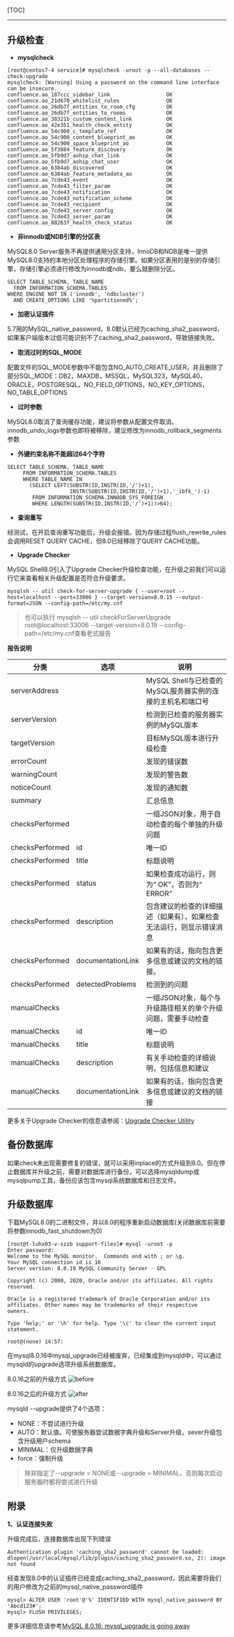 [TOC]

---

## 升级检查

- **mysqlcheck**

```
[root@centos7-4 service]# mysqlcheck -uroot -p --all-databases --check-upgrade
mysqlcheck: [Warning] Using a password on the command line interface can be insecure.
confluence.ao_187ccc_sidebar_link                  OK
confluence.ao_21d670_whitelist_rules               OK
confluence.ao_26db7f_entities_to_room_cfg          OK
confluence.ao_26db7f_entities_to_rooms             OK
confluence.ao_38321b_custom_content_link           OK
confluence.ao_42e351_health_check_entity           OK
confluence.ao_54c900_c_template_ref                OK
confluence.ao_54c900_content_blueprint_ao          OK
confluence.ao_54c900_space_blueprint_ao            OK
confluence.ao_5f3884_feature_discovery             OK
confluence.ao_5fb9d7_aohip_chat_link               OK
confluence.ao_5fb9d7_aohip_chat_user               OK
confluence.ao_6384ab_discovered                    OK
confluence.ao_6384ab_feature_metadata_ao           OK
confluence.ao_7cde43_event                         OK
confluence.ao_7cde43_filter_param                  OK
confluence.ao_7cde43_notification                  OK
confluence.ao_7cde43_notification_scheme           OK
confluence.ao_7cde43_recipient                     OK
confluence.ao_7cde43_server_config                 OK
confluence.ao_7cde43_server_param                  OK
confluence.ao_88263f_health_check_status           OK
```

- **非innodb或NDB引擎的分区表**

MySQL8.0 Server服务不再提供通用分区支持，InnoDB和NDB是唯一提供MySQL8.0支持的本地分区处理程序的存储引擎。如果分区表用的是别的存储引擎，存储引擎必须进行修改为innodb或ndb，要么就删除分区。
```
SELECT TABLE_SCHEMA, TABLE_NAME
  FROM INFORMATION_SCHEMA.TABLES
WHERE ENGINE NOT IN ('innodb', 'ndbcluster')
  AND CREATE_OPTIONS LIKE '%partitioned%';
```

- **加密认证插件**

5.7用的MySQL_native_password，8.0默认已经为caching_sha2_password，如果客户端版本过低可能识别不了caching_sha2_password，导致链接失败。

- **取消过时的SQL_MODE**

配置文件的SQL_MODE参数中不能包含NO_AUTO_CREATE_USER，并且删除了部分SQL_MODE：DB2，MAXDB，MSSQL，MySQL323，MySQL40，ORACLE，POSTGRESQL，NO_FIELD_OPTIONS，NO_KEY_OPTIONS，NO_TABLE_OPTIONS

- **过时参数**

MySQL8.0取消了查询缓存功能，建议将参数从配置文件取消。innodb_undo_logs参数也即将被移除，建议修改为innodb_rollback_segments参数

- **外键约束名称不能超过64个字符**
```
SELECT TABLE_SCHEMA, TABLE_NAME
     FROM INFORMATION_SCHEMA.TABLES
     WHERE TABLE_NAME IN
       (SELECT LEFT(SUBSTR(ID,INSTR(ID,'/')+1),
                    INSTR(SUBSTR(ID,INSTR(ID,'/')+1),'_ibfk_')-1)
        FROM INFORMATION_SCHEMA.INNODB_SYS_FOREIGN
        WHERE LENGTH(SUBSTR(ID,INSTR(ID,'/')+1))>64);
```

- **查询重写**

经测试，在开启查询重写功能后，升级会报错。因为存储过程flush_rewrite_rules会调用RESET QUERY CACHE，但8.0已经移除了QUERY CACHE功能。

- **Upgrade Checker**

MySQL Shell8.0引入了Upgrade Checker升级检查功能，在升级之前我们可以运行它来查看相关升级配置是否符合升级要求。
```
mysqlsh -- util check-for-server-upgrade { --user=root --host=localhost --port=33006 } --target-version=8.0.15 --output-format=JSON --config-path=/etc/my.cnf
```
> 也可以执行 mysqlsh -- util checkForServerUpgrade root@localhost:33006 --target-version=8.0.19 --config-path=/etc/my.cnf查看老式报告

**报告说明**

分类 | 选项 | 说明
-- | -- | --
serverAddress | | MySQL Shell与已检查的MySQL服务器实例的连接的主机名和端口号
serverVersion | | 检测到已检查的服务器实例的MySQL版本
targetVersion | | 目标MySQL版本进行升级检查
errorCount | | 发现的错误数
warningCount | | 发现的警告数
noticeCount | | 发现的通知数
summary | | 汇总信息
checksPerformed | | 一组JSON对象，用于自动检查的每个单独的升级问题
checksPerformed | id | 唯一ID
checksPerformed | title |  标题说明
checksPerformed | status | 如果检查成功运行，则为“ OK”，否则为“ ERROR”
checksPerformed | description | 包含建议的检查的详细描述（如果有），如果检查无法运行，则显示错误消息
checksPerformed | documentationLink | 如果有的话，指向包含更多信息或建议的文档的链接。
checksPerformed | detectedProblems | 检测到的问题
manualChecks | | 一组JSON对象，每个与升级路径相关的单个升级问题，需要手动检查
manualChecks | id | 唯一ID
manualChecks | title | 标题说明
manualChecks | description | 有关手动检查的详细说明，包括信息和建议
manualChecks | documentationLink | 如果有的话，指向包含更多信息或建议的文档的链接

更多关于Upgrade Checker的信息请参阅：[Upgrade Checker Utility](https://dev.mysql.com/doc/mysql-shell/8.0/en/mysql-shell-utilities-upgrade.html)

## 备份数据库

如果check未出现需要修复的错误，就可以采用inplace的方式升级到8.0。但在停止数据库并升级之前，需要对数据库进行备份，可以选择mysqldump或mysqlpump工具，备份应该包含mysql系统数据库和日志文件。

## 升级数据库

下载MySQL8.0的二进制文件，并以8.0的程序重新启动数据库(关闭数据库前需要将参数innodb_fast_shutdown为0)
```
[root@t-luhx03-v-szzb support-files]# mysql -uroot -p
Enter password: 
Welcome to the MySQL monitor.  Commands end with ; or \g.
Your MySQL connection id is 16
Server version: 8.0.19 MySQL Community Server - GPL

Copyright (c) 2000, 2020, Oracle and/or its affiliates. All rights reserved.

Oracle is a registered trademark of Oracle Corporation and/or its
affiliates. Other names may be trademarks of their respective
owners.

Type 'help;' or '\h' for help. Type '\c' to clear the current input statement.

root@(none) 14:57: 
```

在mysql8.0.16中mysql_upgrade已经被废弃，已经集成到mysqld中，可以通过mysqld的upgrade选项升级系统数据库。

8.0.16之前的升级方式
![before](https://mysqlserverteam.com/wp-content/uploads/2019/04/img-1.png)

8.0.16之后的升级方式
![after](https://mysqlserverteam.com/wp-content/uploads/2019/04/img-2.png)

mysqld --upgrade提供了4个选项：
- NONE：不尝试进行升级
- AUTO：默认值。可使服务器尝试数据字典升级和Server升级，sever升级包含升级用户schema
- MINIMAL：仅升级数据字典
- force：强制升级

>除非指定了--upgrade = NONE或--upgrade = MINIMAL，否则每次启动服务器时都将尝试进行升级

## 附录

**1、认证连接失败**

升级完成后，连接数据库出现下列错误
```
Authentication plugin 'caching_sha2_password' cannot be loaded: dlopen(/usr/local/mysql/lib/plugin/caching_sha2_password.so, 2): image not found
```
经查发现8.0中的认证插件已经变成caching_sha2_password，因此需要将我们的用户修改为之前的mysql_native_password插件
```
mysql> ALTER USER 'root'@'%' IDENTIFIED WITH mysql_native_password BY 'Abcd123#';
mysql> FLUSH PRIVILEGES;
```

更多详细信息请参考[MySQL 8.0.16: mysql_upgrade is going away](https://mysqlserverteam.com/mysql-8-0-16-mysql_upgrade-is-going-away/)
